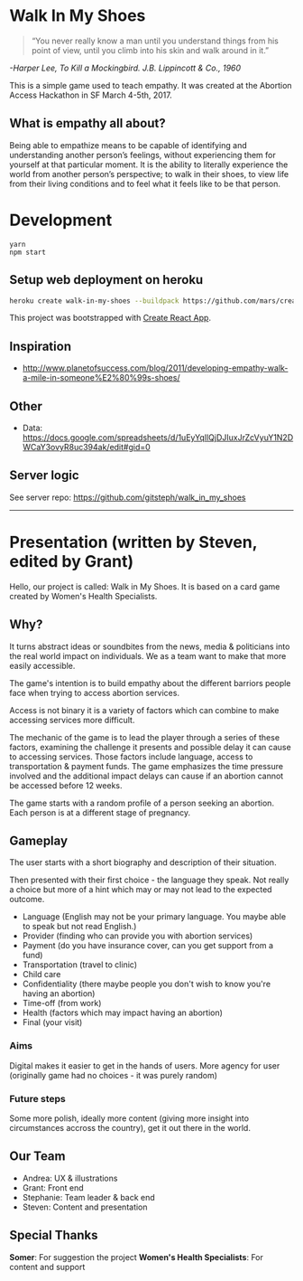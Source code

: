 # Walk In My Shoes

> “You never really know a man until you understand things from his point of view, until you climb into his skin and walk around in it.”

*-Harper Lee, To Kill a Mockingbird. J.B. Lippincott & Co., 1960*

This is a simple game used to teach empathy. It was created at the Abortion Access Hackathon in SF March 4-5th, 2017.

## What is empathy all about?

Being able to empathize means to be capable of identifying and understanding another person’s feelings, without experiencing them for yourself at that particular moment. It is the ability to literally experience the world from another person’s perspective; to walk in their shoes, to view life from their living conditions and to feel what it feels like to be that person.


# Development

```
yarn
npm start
```

## Setup web deployment on heroku

```sh
heroku create walk-in-my-shoes --buildpack https://github.com/mars/create-react-app-buildpack.git
```

This project was bootstrapped with [Create React App](https://github.com/facebookincubator/create-react-app).

## Inspiration
- http://www.planetofsuccess.com/blog/2011/developing-empathy-walk-a-mile-in-someone%E2%80%99s-shoes/

## Other
- Data: https://docs.google.com/spreadsheets/d/1uEyYqIlQjDJIuxJrZcVyuY1N2DWCaY3ovyR8uc394ak/edit#gid=0

## Server logic
See server repo: https://github.com/gitsteph/walk_in_my_shoes

---

# Presentation (written by Steven, edited by Grant)

Hello, our project is called: Walk in My Shoes.
It is based on a card game created by Women's Health Specialists.

## Why?
It turns abstract ideas or soundbites from the news, media & politicians into the real world impact on individuals. We as a team want to make that more easily accessible.

The game's intention is to build empathy about the different barriors people face when trying to access abortion services.

Access is not binary it is a variety of factors which can combine to make accessing services more difficult.

The mechanic of the game is to lead the player through a series of these factors, examining the challenge it presents and possible delay it can cause to accessing services.
Those factors include language, access to transportation & payment funds.
The game emphasizes the time pressure involved and the additional impact delays can cause if an abortion cannot be accessed before 12 weeks.

The game starts with a random profile of a person seeking an abortion. Each person is at a different stage of pregnancy.

## Gameplay

The user starts with a short biography and description of their situation.

Then presented with their first choice - the language they speak. Not really a choice but more of a hint which may or may not lead to the expected outcome.

- Language (English may not be your primary language. You maybe able to speak but not read English.)
- Provider (finding who can provide you with abortion services)
- Payment (do you have insurance cover, can you get support from a fund)
- Transportation (travel to clinic)
- Child care
- Confidentiality (there maybe people you don't wish to know you're having an abortion)
- Time-off (from work)
- Health (factors which may impact having an abortion)
- Final (your visit)

### Aims
Digital makes it easier to get in the hands of users.
More agency for user (originally game had no choices - it was purely random)

### Future steps
Some more polish, ideally more content (giving more insight into circumstances accross the country), get it out there in the world.

## Our Team
- Andrea: UX & illustrations
- Grant: Front end
- Stephanie: Team leader & back end
- Steven: Content and presentation

## Special Thanks
**Somer**: For suggestion the project
**Women's Health Specialists**: For content and support
